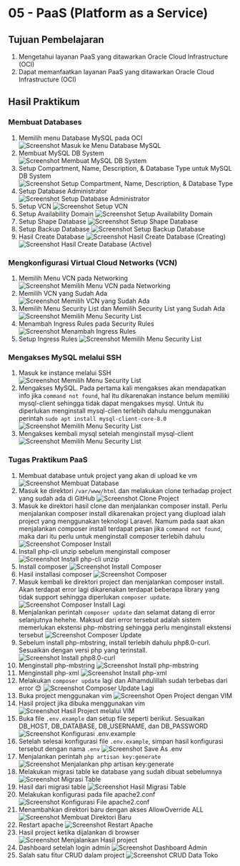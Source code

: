 # 05 - PaaS (Platform as a Service)

## Tujuan Pembelajaran

1. Mengetahui layanan PaaS yang ditawarkan Oracle Cloud Infrastructure (OCI)
2. Dapat memanfaatkan layanan PaaS yang ditawarkan Oracle Cloud Infrastructure (OCI)

## Hasil Praktikum

### Membuat Databases
1. Memilih menu Database MySQL pada OCI
![Screenshot Masuk ke Menu Database MySQL](img/1.png)
2. Membuat MySQL DB System
![Screenshot Membuat MySQL DB System](img/2.png)
3. Setup Compartment, Name, Description, & Database Type untuk MySQL DB System
![Screenshot Setup Compartment, Name, Description, & Database Type](img/3.png)
4. Setup Database Administrator
![Screenshot Setup Database Administrator](img/4.png)
5. Setup VCN
![Screenshot Setup VCN](img/5.png)
6. Setup Availability Domain
![Screenshot Setup Availability Domain](img/6.png)
7. Setup Shape Database
![Screenshot Setup Shape Database](img/7.png)
8. Setup Backup Database
![Screenshot Setup Backup Database](img/8.png)
9. Hasil Create Database
![Screenshot Hasil Create Database (Creating)](img/9.png)
![Screenshot Hasil Create Database (Active)](img/10.png)

### Mengkonfigurasi Virtual Cloud Networks (VCN)

1. Memilih Menu VCN pada Networking
![Screenshot Memilih Menu VCN pada Networking](img/11.png)
2. Memilih VCN yang Sudah Ada
![Screenshot Memilih VCN yang Sudah Ada](img/12.png)
3. Memilih Menu Security List dan Memilih Security List yang Sudah Ada
![Screenshot Memilih Menu Security List](img/13.png)
4. Menambah Ingress Rules pada Security Rules
![Screenshot Menambah Ingress Rules](img/14.png)
5. Setup Ingress Rules
![Screenshot Memilih Menu Security List](img/15.png)

### Mengakses MySQL melalui SSH
1. Masuk ke instance melalui SSH
![Screenshot Memilih Menu Security List](img/16.png)
2. Mengakses MySQL. Pada pertama kali mengakses akan mendapatkan info jika ```command not found```, hal itu dikarenakan instance belum memiliki mysql-client sehingga tidak dapat mengakses mysql. Untuk itu diperlukan menginstall mysql-clien terlebih dahulu menggunakan perintah ```sudo apt install mysql-client-core-8.0```
![Screenshot Memilih Menu Security List](img/17.png)
3. Mengakses kembali mysql setelah menginstall mysql-client
![Screenshot Memilih Menu Security List](img/18.png)

### Tugas Praktikum PaaS
1. Membuat database untuk project yang akan di upload ke vm
![Screenshot Membuat Database](img/tugas/1.png)
2. Masuk ke direktori ```/var/www/html``` dan melakukan clone terhadap project yang sudah ada di GitHub
![Screenshot Clone Project](img/tugas/2.png)
3. Masuk ke direktori hasil clone dan menjalankan composer install. Perlu menjalankan composer install dikarenakan project yang diupload ialah project yang menggunakan teknologi Laravel. Namum pada saat akan menjalankan composer install terdapat pesan jika ```command not found```, maka dari itu perlu untuk menginstall composer terlebih dahulu
![Screenshot Composer Install](img/tugas/3.png)
4. Install php-cli unzip sebelum menginstall composer
![Screenshot Install php-cli unzip](img/tugas/4.png)
5. Install composer
![Screenshot Install Composer](img/tugas/5.png)
6. Hasil installasi composer
![Screenshot Composer](img/tugas/6.png)
7. Masuk kembali ke direktori project dan menjalankan composer install. Akan terdapat error lagi dikarenakan terdapat beberapa library yang tidak support sehingga diperlukan ```composer update```.
![Screenshot Composer Install Lagi](img/tugas/7.png)
8. Menjalankan perintah ```composer update``` dan selamat datang di error selanjutnya hehehe. Maksud dari error tersebut adalah sistem memerlukan ekstensi php-mbstring sehingga perlu menginstall ekstensi tersebut
![Screenshot Composer Update](img/tugas/8.png)
9. Sebelum install php-mbstring, install terlebih dahulu php8.0-curl. Sesuaikan dengan versi php yang terinstall.
![Screenshot Install php8.0-curl](img/tugas/9.png)
10. Menginstall php-mbstring
![Screenshot Install php-mbstring](img/tugas/10.png)
11. Menginstall php-xml
![Screenshot Install php-xml](img/tugas/11.png)
12. Melakukan ```composer update``` lagi dan Alhamdulillah sudah terbebas dari error 😊
![Screenshot Composer Update Lagi](img/tugas/12.png)
13. Buka project menggunakan vim
![Screenshot Open Project dengan VIM](img/tugas/13.png)
14. Hasil project jika dibuka menggunakan vim
![Screenshot Hasil Project melalui VIM](img/tugas/14.png)
15. Buka file ```.env.example``` dan setup file seperti berikut. Sesuaikan DB_HOST, DB_DATABASE, DB_USERNAME, dan DB_PASSWORD
![Screenshot Konfigurasi .env.example](img/tugas/15.png)
16. Setelah selesai konfigurasi file ```.env.example```, simpan hasil konfigurasi tersebut dengan nama ```.env```
![Screenshot Save As .env](img/tugas/16.png)
17. Menjalankan perintah ```php artisan key:generate```
![Screenshot Menjalankan php artisan key:generate](img/tugas/17.png)
18. Melakukan migrasi table ke database yang sudah dibuat sebelumnya
![Screenshot Migrasi Table](img/tugas/18.png)
19. Hasil dari migrasi table
![Screenshot Hasil Migrasi Table](img/tugas/19.png)
20. Melakukan konfigurasi pada file apache2.conf
![Screenshot Konfigurasi File apache2.conf](img/tugas/20.png)
21. Menambahkan direktori baru dengan akses AllowOverride ALL
![Screenshot Membuat Direktori Baru](img/tugas/21.png)
22. Restart apache
![Screenshot Restart Apache](img/tugas/22.png)
23. Hasil project ketika dijalankan di browser
![Screenshot Menjalankan Hasil project](img/tugas/23.png)
24. Dashboard setelah login admin
![Screenshot Dashboard Admin](img/tugas/24.png)
25. Salah satu fitur CRUD dalam project
![Screenshot CRUD Data Toko](img/tugas/25.png)

